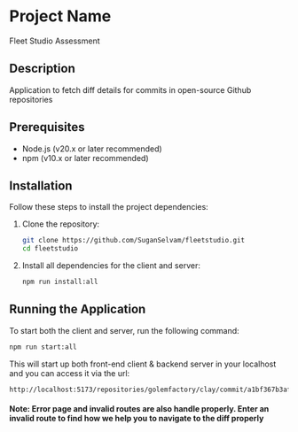 # Project Name
Fleet Studio Assessment

## Description
Application to fetch diff details for commits in open-source Github repositories

## Prerequisites
- Node.js (v20.x or later recommended)
- npm (v10.x or later recommended)

## Installation

Follow these steps to install the project dependencies:

1. Clone the repository:
    ```sh
    git clone https://github.com/SuganSelvam/fleetstudio.git
    cd fleetstudio
    ```

2. Install all dependencies for the client and server:
    ```sh
    npm run install:all
    ```

## Running the Application

To start both the client and server, run the following command:
```sh 
npm run start:all
```

This will start up both front-end client & backend server in your localhost and you can access it via the url:
```url
http://localhost:5173/repositories/golemfactory/clay/commit/a1bf367b3af680b1182cc52bb77ba095764a11f9
```

#### Note: Error page and invalid routes are also handle properly. Enter an invalid route to find how we help you to navigate to the diff properly
